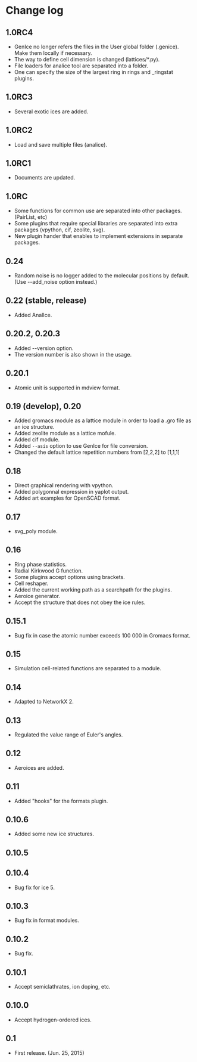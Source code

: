 # Change log

## 1.0RC4

* GenIce no longer refers the files in the User global folder (.genice). Make them locally if necessary.
* The way to define cell dimension is changed (lattices/*.py).
* File loaders for analice tool are separated into a folder.
* One can specify the size of the largest ring in rings and _ringstat plugins.

## 1.0RC3

* Several exotic ices are added.

## 1.0RC2

* Load and save multiple files (analice).

## 1.0RC1

* Documents are updated.

## 1.0RC

* Some functions for common use are separated into other packages. (PairList, etc)
* Some plugins that require special libraries are separated into extra packages (vpython, cif, zeolite, svg).
* New plugin hander that enables to implement extensions in separate packages.

## 0.24

* Random noise is no logger added to the molecular positions by default. (Use --add_noise option instead.)

## 0.22 (stable, release)

* Added AnalIce.

## 0.20.2, 0.20.3

* Added --version option.
* The version number is also shown in the usage.

## 0.20.1

* Atomic unit is supported in mdview format.

## 0.19 (develop), 0.20

* Added gromacs module as a lattice module in order to load a .gro
file as an ice structure.
* Added zeolite module as a lattice mofule.
* Added cif module.
* Added `--asis` option to use GenIce for file conversion.
* Changed the default lattice repetition numbers from [2,2,2] to [1,1,1]

## 0.18

* Direct graphical rendering with vpython.
* Added polygonnal expression in yaplot output.
* Added art examples for OpenSCAD format.

## 0.17

* svg_poly module.

## 0.16

* Ring phase statistics.
* Radial Kirkwood G function.
* Some plugins accept options using brackets.
* Cell reshaper.
* Added the current working path as a searchpath for the plugins.
* Aeroice generator.
* Accept the structure that does not obey the ice rules.

## 0.15.1

* Bug fix in case the atomic number exceeds 100 000 in Gromacs format.

## 0.15

* Simulation cell-related functions are separated to a module.

## 0.14

* Adapted to NetworkX 2.

## 0.13

* Regulated the value range of Euler's angles.

## 0.12

* Aeroices are added.

## 0.11

* Added "hooks" for the formats plugin.

## 0.10.6

* Added some new ice structures.

## 0.10.5

## 0.10.4

* Bug fix for ice 5.

## 0.10.3

* Bug fix in format modules.

## 0.10.2

* Bug fix.

## 0.10.1

* Accept semiclathrates, ion doping, etc.

## 0.10.0

* Accept hydrogen-ordered ices.

## 0.1

* First release. (Jun. 25, 2015)
